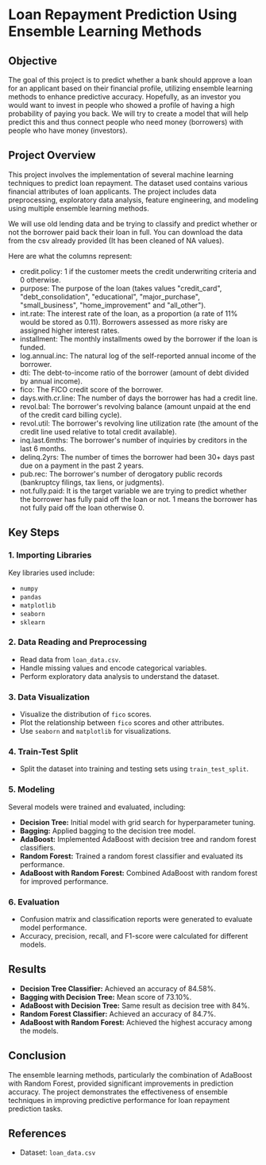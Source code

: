 # Loan Repayment Prediction Using Ensemble Learning Methods

## Objective
The goal of this project is to predict whether a bank should approve a loan for an applicant based on their financial profile, utilizing ensemble learning methods to enhance predictive accuracy. Hopefully, as an investor you would want to invest in people who showed a profile of having a high probability of paying you back. We will try to create a model that will help predict this and thus connect people who need money (borrowers) with people who have money (investors).

## Project Overview
This project involves the implementation of several machine learning techniques to predict loan repayment. The dataset used contains various financial attributes of loan applicants. The project includes data preprocessing, exploratory data analysis, feature engineering, and modeling using multiple ensemble learning methods.

We will use old lending data and be trying to classify and predict whether or not the borrower paid back their loan in full. You can download the data from the csv already provided (It has been cleaned of NA values).

Here are what the columns represent:

- credit.policy: 1 if the customer meets the credit underwriting criteria and 0 otherwise.
- purpose: The purpose of the loan (takes values "credit_card", "debt_consolidation", "educational", "major_purchase", "small_business", "home_improvement" and "all_other"). 
- int.rate: The interest rate of the loan, as a proportion (a rate of 11% would be stored as 0.11). Borrowers assessed as more risky are assigned higher interest rates.
- installment: The monthly installments owed by the borrower if the loan is funded.
- log.annual.inc: The natural log of the self-reported annual income of the borrower.
- dti: The debt-to-income ratio of the borrower (amount of debt divided by annual income).
- fico: The FICO credit score of the borrower.
- days.with.cr.line: The number of days the borrower has had a credit line.
- revol.bal: The borrower's revolving balance (amount unpaid at the end of the credit card billing cycle).
- revol.util: The borrower's revolving line utilization rate (the amount of the credit line used relative to total credit available).
- inq.last.6mths: The borrower's number of inquiries by creditors in the last 6 months.
- delinq.2yrs: The number of times the borrower had been 30+ days past due on a payment in the past 2 years.
- pub.rec: The borrower's number of derogatory public records (bankruptcy filings, tax liens, or judgments).
- not.fully.paid: It is the target variable we are trying to predict whether the borrower has fully paid off the loan or not. 1 means the borrower has not fully paid off the loan otherwise 0.
 
## Key Steps

### 1. Importing Libraries
Key libraries used include:
- `numpy`
- `pandas`
- `matplotlib`
- `seaborn`
- `sklearn`

### 2. Data Reading and Preprocessing
- Read data from `loan_data.csv`.
- Handle missing values and encode categorical variables.
- Perform exploratory data analysis to understand the dataset.

### 3. Data Visualization
- Visualize the distribution of `fico` scores.
- Plot the relationship between `fico` scores and other attributes.
- Use `seaborn` and `matplotlib` for visualizations.

### 4. Train-Test Split
- Split the dataset into training and testing sets using `train_test_split`.

### 5. Modeling
Several models were trained and evaluated, including:
- **Decision Tree:** Initial model with grid search for hyperparameter tuning.
- **Bagging:** Applied bagging to the decision tree model.
- **AdaBoost:** Implemented AdaBoost with decision tree and random forest classifiers.
- **Random Forest:** Trained a random forest classifier and evaluated its performance.
- **AdaBoost with Random Forest:** Combined AdaBoost with random forest for improved performance.

### 6. Evaluation
- Confusion matrix and classification reports were generated to evaluate model performance.
- Accuracy, precision, recall, and F1-score were calculated for different models.

## Results
- **Decision Tree Classifier:** Achieved an accuracy of 84.58%.
- **Bagging with Decision Tree:** Mean score of 73.10%.
- **AdaBoost with Decision Tree:** Same result as decision tree with 84%.
- **Random Forest Classifier:** Achieved an accuracy of 84.7%.
- **AdaBoost with Random Forest:** Achieved the highest accuracy among the models.

## Conclusion
The ensemble learning methods, particularly the combination of AdaBoost with Random Forest, provided significant improvements in prediction accuracy. The project demonstrates the effectiveness of ensemble techniques in improving predictive performance for loan repayment prediction tasks.

## References
- Dataset: `loan_data.csv`

